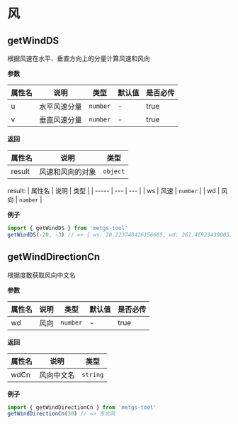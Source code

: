 # 风

## getWindDS
根据风速在水平、垂直方向上的分量计算风速和风向

**参数**

| 属性名 | 说明 | 类型 | 默认值 | 是否必传 |
| ----- | --- | --- | ------ | ------ |
| u | 水平风速分量 | `number` | - | true |
| v | 垂直风速分量 | `number` | - | true |

**返回**

| 属性名 | 说明 | 类型 |
| ----- | --- | --- |
| result | 风速和风向的对象 | `object` |

result:
| 属性名 | 说明 | 类型 |
| ----- | --- | --- |
| ws | 风速 | `number` |
| wd | 风向 | `number` |

**例子**
```ts
import { getWindDS } from 'metgs-tool'
getWindDS(-20, -3) // => { ws: 20.223748416156685, wd: 261.46923439005184 }
```

## getWindDirectionCn
根据度数获取风向中文名

**参数**

| 属性名 | 说明 | 类型 | 默认值 | 是否必传 |
| ----- | --- | --- | ------ | ------ |
| wd | 风向 | `number` | - | true |

**返回**

| 属性名 | 说明 | 类型 |
| ----- | --- | --- |
| wdCn | 风向中文名 | `string` |

**例子**
```ts
import { getWindDirectionCn } from 'metgs-tool'
getWindDirectionCn(30) // => 东北风
```